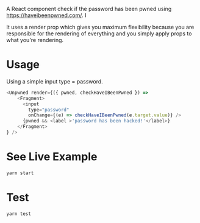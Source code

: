 A React component check if the password has been pwned using <https://haveibeenpwned.com/>. I

It uses a render prop which gives you maximum flexibility because you are responsible for the rendering of everything and you simply apply props to what you're rendering.

# Usage

Using a simple input type = password.

```javascript
<Unpwned render={({ pwned, checkHaveIBeenPwned }) =>
    <Fragment>
      <input
        type="password"
        onChange={(e) => checkHaveIBeenPwned(e.target.value)} />
      {pwned && <label >'password has been hacked!'</label>}
    </Fragment>
} />
```

# See Live Example

```sh
yarn start
```

# Test
```sh
yarn test
```